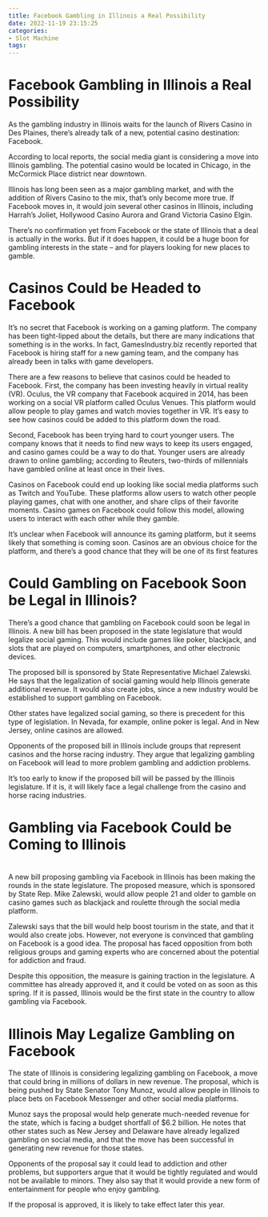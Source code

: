 ```yaml
---
title: Facebook Gambling in Illinois a Real Possibility
date: 2022-11-19 23:15:25
categories:
- Slot Machine
tags:
---
```



#  Facebook Gambling in Illinois a Real Possibility

As the gambling industry in Illinois waits for the launch of Rivers Casino in Des Plaines, there’s already talk of a new, potential casino destination: Facebook.

According to local reports, the social media giant is considering a move into Illinois gambling. The potential casino would be located in Chicago, in the McCormick Place district near downtown.

Illinois has long been seen as a major gambling market, and with the addition of Rivers Casino to the mix, that’s only become more true. If Facebook moves in, it would join several other casinos in Illinois, including Harrah’s Joliet, Hollywood Casino Aurora and Grand Victoria Casino Elgin.

There’s no confirmation yet from Facebook or the state of Illinois that a deal is actually in the works. But if it does happen, it could be a huge boon for gambling interests in the state – and for players looking for new places to gamble.

#  Casinos Could be Headed to Facebook

It’s no secret that Facebook is working on a gaming platform. The company has been tight-lipped about the details, but there are many indications that something is in the works. In fact, GamesIndustry.biz recently reported that Facebook is hiring staff for a new gaming team, and the company has already been in talks with game developers.

There are a few reasons to believe that casinos could be headed to Facebook. First, the company has been investing heavily in virtual reality (VR). Oculus, the VR company that Facebook acquired in 2014, has been working on a social VR platform called Oculus Venues. This platform would allow people to play games and watch movies together in VR. It’s easy to see how casinos could be added to this platform down the road.

Second, Facebook has been trying hard to court younger users. The company knows that it needs to find new ways to keep its users engaged, and casino games could be a way to do that. Younger users are already drawn to online gambling; according to Reuters, two-thirds of millennials have gambled online at least once in their lives.

Casinos on Facebook could end up looking like social media platforms such as Twitch and YouTube. These platforms allow users to watch other people playing games, chat with one another, and share clips of their favorite moments. Casino games on Facebook could follow this model, allowing users to interact with each other while they gamble.

It’s unclear when Facebook will announce its gaming platform, but it seems likely that something is coming soon. Casinos are an obvious choice for the platform, and there’s a good chance that they will be one of its first features

#  Could Gambling on Facebook Soon be Legal in Illinois?

There’s a good chance that gambling on Facebook could soon be legal in Illinois. A new bill has been proposed in the state legislature that would legalize social gaming. This would include games like poker, blackjack, and slots that are played on computers, smartphones, and other electronic devices.

The proposed bill is sponsored by State Representative Michael Zalewski. He says that the legalization of social gaming would help Illinois generate additional revenue. It would also create jobs, since a new industry would be established to support gambling on Facebook.

Other states have legalized social gaming, so there is precedent for this type of legislation. In Nevada, for example, online poker is legal. And in New Jersey, online casinos are allowed.

Opponents of the proposed bill in Illinois include groups that represent casinos and the horse racing industry. They argue that legalizing gambling on Facebook will lead to more problem gambling and addiction problems.

It’s too early to know if the proposed bill will be passed by the Illinois legislature. If it is, it will likely face a legal challenge from the casino and horse racing industries.

#  Gambling via Facebook Could be Coming to Illinois

#

A new bill proposing gambling via Facebook in Illinois has been making the rounds in the state legislature. The proposed measure, which is sponsored by State Rep. Mike Zalewski, would allow people 21 and older to gamble on casino games such as blackjack and roulette through the social media platform.

Zalewski says that the bill would help boost tourism in the state, and that it would also create jobs. However, not everyone is convinced that gambling on Facebook is a good idea. The proposal has faced opposition from both religious groups and gaming experts who are concerned about the potential for addiction and fraud.

Despite this opposition, the measure is gaining traction in the legislature. A committee has already approved it, and it could be voted on as soon as this spring. If it is passed, Illinois would be the first state in the country to allow gambling via Facebook.

#  Illinois May Legalize Gambling on Facebook

The state of Illinois is considering legalizing gambling on Facebook, a move that could bring in millions of dollars in new revenue. The proposal, which is being pushed by State Senator Tony Munoz, would allow people in Illinois to place bets on Facebook Messenger and other social media platforms.

Munoz says the proposal would help generate much-needed revenue for the state, which is facing a budget shortfall of $6.2 billion. He notes that other states such as New Jersey and Delaware have already legalized gambling on social media, and that the move has been successful in generating new revenue for those states.

Opponents of the proposal say it could lead to addiction and other problems, but supporters argue that it would be tightly regulated and would not be available to minors. They also say that it would provide a new form of entertainment for people who enjoy gambling.

If the proposal is approved, it is likely to take effect later this year.